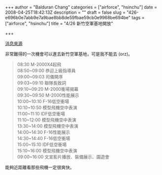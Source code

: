 +++
author = "Balduran Chang"
categories = ["airforce", "hsinchu"]
date = 2008-04-25T18:42:13Z
description = ""
draft = false
slug = "426-e696b0e7abb9e7a9bae8bb8de59fbae59cb0e9968be694be"
tags = ["airforce", "hsinchu"]
title = "4/26 新竹空軍基地開放"

+++


[消息來源](http://in-depthtour.mnd.gov.tw/act/preAct_c.aspx?actid=84)

非常難得的一次機會可以進去新竹空軍基地，可是我不能去 (orz)。

> 08:30 M-2000X4起飛  
>  08:50~09:00 恭迎上級指導員  
>  09:00~09:03 司儀開序  
>  09:03~09:10 聯隊長致詞  
>  09:10~09:20 M-2000衝場揭幕  
>  09:30~09:50 M-2000性能展示  
>  10:00~10:10 F-16低空衝場  
>  10:10~10:50 模型飛機空中表演  
>  11:00~11:10 IDF低空衝場  
>  11:10~12:00 模型飛機空中表演  
>  13:30~14:00 模型飛機空中表演  
>  14:00~14:30 F-16性能展示  
>  14:30~14:40 F-16低空衝場  
>  15:00~15:10 IDF低空衝場  
>  15:10~16:00 模型飛機空中表演  
>  09:00~16:00 文宣影片播放、裝備展示、園遊會

能夠近距離看那些飛機一定很爽快。

